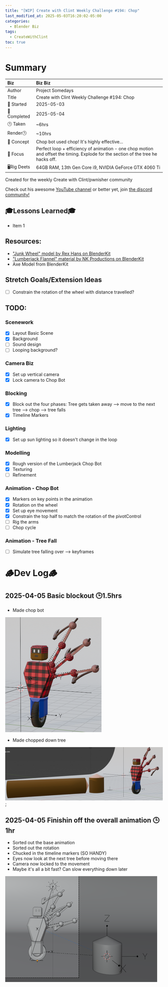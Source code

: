 ```yaml
---
title: "[WIP] Create with Clint Weekly Challenge #194: Chop"
last_modified_at: 2025-05-03T16:20:02-05:00
categories:
  - Blender Biz
tags:
  - CreateWithClint
toc: true
---
```


<!-- # The Final Result -->
<!-- [![Watch the video](https://img.youtube.com/vi/4eS8dGd9_TI/maxresdefault.jpg)](https://youtu.be/4eS8dGd9_TI) -->

# Summary

| Biz             | Biz Biz                               |
|:--------        | :---------                                |
| Author          | Project Somedays                      |
| Title           | Create with Clint Weekly Challenge #194: Chop |
| 📅 Started      | 2025-05-03        |
| 📅 Completed    | 2025-05-04        |
| 🕒 Taken        | ~6hrs                                  |
| Render🕒        | ~10hrs          |
| 🤯 Concept      | Chop bot used chop! It's highly effective...   |
| 🔎 Focus        | Perfect loop + efficiency of animation - one chop motion and offset the timing. Explode for the section of the tree he hacks off. |
| 🖥️Rig Deets     | 64GB RAM, 13th Gen Core i9, NVIDIA GeForce GTX 4060 Ti |

Created for the weekly Create with Clint/pwnisher community

Check out his awesome [YouTube channel](https://www.youtube.com/c/pwnisher) or better yet, join [the discord community!](https://discord.com/channels/673719770410909696/688444060737994785/922141725944872980)

## 🎓Lessons Learned🎓
- Item 1

## Resources:
- ["Junk Wheel" model by Rex Hans on BlenderKit](https://www.blenderkit.com/asset-gallery-detail/16c92522-68f7-4a86-acea-de5ab230e70c/)
- ["Lumberjack Flannel" material by NK Productions on BlenderKit](https://www.blenderkit.com/asset-gallery-detail/116973d9-ca12-439b-9200-f114d59d067e/)
- Axe Model from BlenderKit

## Stretch Goals/Extension Ideas
- [ ] Constrain the rotation of the wheel with distance travelled?

## TODO:
### Scenework
- [x] Layout Basic Scene
- [x] Background
- [ ] Sound design
- [ ] Looping background?

### Camera Biz
- [x] Set up vertical camera
- [x] Lock camera to Chop Bot

### Blocking
- [x] Block out the four phases: Tree gets taken away --> move to the next tree --> chop --> tree falls
- [x] Timeline Markers

### Lighting
- [x] Set up sun lighting so it doesn't change in the loop

### Modelling
- [x] Rough version of the Lumberjack Chop Bot
- [x] Texturing
- [ ] Refinement

### Animation - Chop Bot

- [x] Markers on key points in the animation
- [x] Rotation on the wheel
- [x] Set up eye movement
- [x] Constrain the top half to match the rotation of the pivotControl
- [ ] Rig the arms
- [ ] Chop cycle

### Animation - Tree Fall
- [ ] Simulate tree falling over --> keyframes


# 🪵Dev Log🪵

## 2025-04-05 Basic blockout 🕒1.5hrs
  - Made chop bot  
  
  ![Needs more chest...](/assets/images/2025-05-03_ChopBot.png "I doubt the final version will be radically different")

  - Made chopped down tree
  
  ![Need to make low-poly rougher](/assets/images/2025-05-03_ChopBotTree.png "Is pencil?");

## 2025-04-05 Finishin off the overall animation  🕒1hr
  - Sorted out the base animation
  - Sorted out the rotation
  - Chucked in the timeline markers (SO HANDY)
  - Eyes now look at the next tree before moving there
  - Camera now locked to the movement
  - Maybe it's all a bit fast? Can slow everything down later

![A network of parents](/assets/images/2025-05-04_LotsOfParents.png "Hmmm I wonder how people usually manage a network of parents like this...")